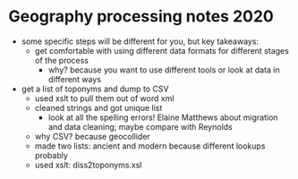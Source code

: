 # Geography processing notes 2020


- some specific steps will be different for you, but key takeaways:
  - get comfortable with using different data formats for different stages of the process
    - why? because you want to use different tools or look at data in different ways
- get a list of toponyms and dump to CSV
  - used xslt to pull them out of word xml
  - cleaned strings and got unique list
    - look at all the spelling errors! Elaine Matthews about migration and data cleaning; maybe compare with Reynolds
  - why CSV? because geocollider
  - made two lists: ancient and modern because different lookups probably
  - used xslt: diss2toponyms.xsl

